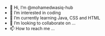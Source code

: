 - 👋 Hi, I’m @mohamedwasiq-hub
- 👀 I’m interested in coding
- 🌱 I’m currently learning Java, CSS and HTML
- 💞️ I’m looking to collaborate on ...
- 📫 How to reach me ...

<!---
mohamedwasiq-hub/mohamedwasiq-hub is a ✨ special ✨ repository because its `README.md` (this file) appears on your GitHub profile.
You can click the Preview link to take a look at your changes.
--->
